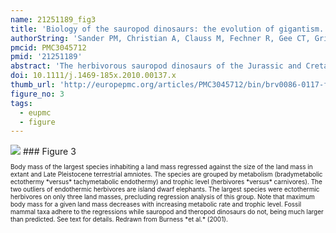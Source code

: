```yaml
---
name: 21251189_fig3
title: 'Biology of the sauropod dinosaurs: the evolution of gigantism.'
authorString: 'Sander PM, Christian A, Clauss M, Fechner R, Gee CT, Griebeler EM, Gunga HC, Hummel J, Mallison H, Perry SF, Preuschoft H, Rauhut OW, Remes K, Tütken T, Wings O, Witzel U.'
pmcid: PMC3045712
pmid: '21251189'
abstract: 'The herbivorous sauropod dinosaurs of the Jurassic and Cretaceous periods were the largest terrestrial animals ever, surpassing the largest herbivorous mammals by an order of magnitude in body mass. Several evolutionary lineages among Sauropoda produced giants with body masses in excess of 50 metric tonnes by conservative estimates. With body mass increase driven by the selective advantages of large body size, animal lineages will increase in body size until they reach the limit determined by the interplay of bauplan, biology, and resource availability. There is no evidence, however, that resource availability and global physicochemical parameters were different enough in the Mesozoic to have led to sauropod gigantism. We review the biology of sauropod dinosaurs in detail and posit that sauropod gigantism was made possible by a specific combination of plesiomorphic characters (phylogenetic heritage) and evolutionary innovations at different levels which triggered a remarkable evolutionary cascade. Of these key innovations, the most important probably was the very long neck, the most conspicuous feature of the sauropod bauplan. Compared to other herbivores, the long neck allowed more efficient food uptake than in other large herbivores by covering a much larger feeding envelope and making food accessible that was out of the reach of other herbivores. Sauropods thus must have been able to take up more energy from their environment than other herbivores. The long neck, in turn, could only evolve because of the small head and the extensive pneumatization of the sauropod axial skeleton, lightening the neck. The small head was possible because food was ingested without mastication. Both mastication and a gastric mill would have limited food uptake rate. Scaling relationships between gastrointestinal tract size and basal metabolic rate (BMR) suggest that sauropods compensated for the lack of particle reduction with long retention times, even at high uptake rates. The extensive pneumatization of the axial skeleton resulted from the evolution of an avian-style respiratory system, presumably at the base of Saurischia. An avian-style respiratory system would also have lowered the cost of breathing, reduced specific gravity, and may have been important in removing excess body heat. Another crucial innovation inherited from basal dinosaurs was a high BMR. This is required for fueling the high growth rate necessary for a multi-tonne animal to survive to reproductive maturity. The retention of the plesiomorphic oviparous mode of reproduction appears to have been critical as well, allowing much faster population recovery than in megaherbivore mammals. Sauropods produced numerous but small offspring each season while land mammals show a negative correlation of reproductive output to body size. This permitted lower population densities in sauropods than in megaherbivore mammals but larger individuals. Our work on sauropod dinosaurs thus informs us about evolutionary limits to body size in other groups of herbivorous terrestrial tetrapods. Ectothermic reptiles are strongly limited by their low BMR, remaining small. Mammals are limited by their extensive mastication and their vivipary, while ornithsichian dinosaurs were only limited by their extensive mastication, having greater average body sizes than mammals.'
doi: 10.1111/j.1469-185x.2010.00137.x
thumb_url: 'http://europepmc.org/articles/PMC3045712/bin/brv0086-0117-f3.gif'
figure_no: 3
tags:
  - eupmc
  - figure
---
```

<img src='http://europepmc.org/articles/PMC3045712/bin/brv0086-0117-f3.jpg' style='max-height: 300px'>
### Figure 3
<p style='font-size: 10px;'>Body mass of the largest species inhabiting a land mass regressed against the size of the land mass in extant and Late Pleistocene terrestrial amniotes. The species are grouped by metabolism (bradymetabolic ectothermy *versus* tachymetabolic endothermy) and trophic level (herbivores *versus* carnivores). The two outliers of endothermic herbivores are island dwarf elephants. The largest species were ectothermic herbivores on only three land masses, precluding regression analysis of this group. Note that maximum body mass for a given land mass decreases with increasing metabolic rate and trophic level. Fossil mammal taxa adhere to the regressions while sauropod and theropod dinosaurs do not, being much larger than predicted. See text for details. Redrawn from <xref ref-type="bibr" rid="b51">Burness *et al.* (2001)</xref>.</p>